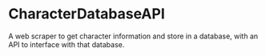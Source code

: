 # CharacterDatabaseAPI

A web scraper to get character information and store in a database, with an API to interface with that database.
